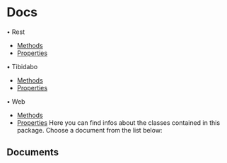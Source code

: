 # Docs

• Rest

   - [Methods](Rest/Methods.md)
   - [Properties](Rest/Properties.md)

• Tibidabo

   - [Methods](Tibidabo/Methods.md)
   - [Properties](Tibidabo/Properties.md)

• Web

   - [Methods](Web/Methods.md)
   - [Properties](Web/Properties.md)
Here you can find infos about the classes contained in this package. Choose a document from the list below:

## Documents
